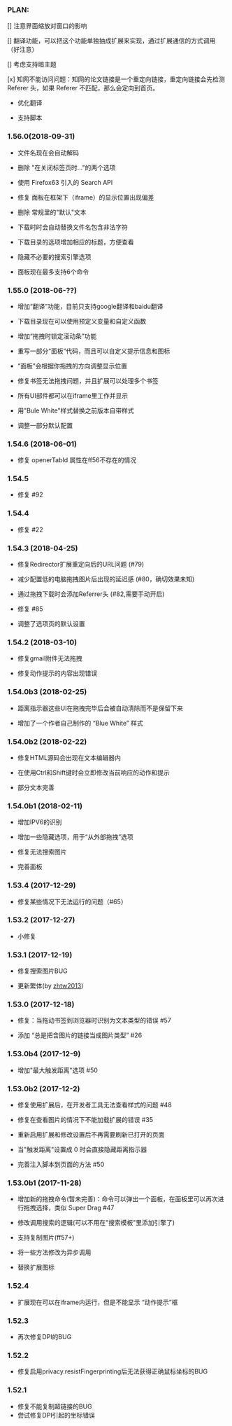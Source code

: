 ### PLAN:


[] 注意界面缩放对窗口的影响

[] 翻译功能，可以把这个功能单独抽成扩展来实现，通过扩展通信的方式调用（好注意）

[] 考虑支持暗主题

[x] 知网不能访问问题：知网的论文链接是一个重定向链接，重定向链接会先检测 Referer 头，如果 Referer 不匹配，那么会定向到首页。

* 优化翻译

* 支持脚本



### 1.56.0(2018-09-31)
 
* 文件名现在会自动解码

* 删除 "在关闭标签页时..."的两个选项

* 使用 Firefox63 引入的 Search API

* 修复 面板在框架下（iframe）的显示位置出现偏差

* 删除 常规里的"默认"文本

* 下载时时会自动替换文件名包含非法字符

* 下载目录的选项增加相应的标题，方便查看

* 隐藏不必要的搜索引擎选项

* 面板现在最多支持6个命令

### 1.55.0 (2018-06-??)

* 增加“翻译”功能，目前只支持google翻译和baidu翻译

* 下载目录现在可以使用预定义变量和自定义函数

* 增加“拖拽时锁定滚动条”功能

* 重写一部分“面板”代码，而且可以自定义提示信息和图标

* “面板”会根据你拖拽的方向调整显示位置

* 修复书签无法拖拽问题，并且扩展可以处理多个书签

* 所有UI部件都可以在iframe里工作并显示

* 用"Bule White"样式替换之前版本自带样式

* 调整一部分默认配置

### 1.54.6 (2018-06-01)

* 修复 openerTabId 属性在ff56不存在的情况

### 1.54.5

* 修复 #92

### 1.54.4

* 修复 #22

### 1.54.3 (2018-04-25)

* 修复Redirector扩展重定向后的URL问题 (#79)

* 减少配置低的电脑拖拽图片后出现的延迟感 (#80，确切效果未知)

* 通过拖拽下载时会添加Referrer头 (#82,需要手动开启)

* 修复 #85

* 调整了选项页的默认设置

### 1.54.2 (2018-03-10)

* 修复gmail附件无法拖拽

* 修复动作提示的内容出现错误

### 1.54.0b3 (2018-02-25)

* 距离指示器这些UI在拖拽完毕后会被自动清除而不是保留下来

* 增加了一个作者自己制作的 “Blue White” 样式

### 1.54.0b2 (2018-02-22)
 
* 修复HTML源码会出现在文本编辑器内

* 在使用Ctrl和Shift键时会立即修改当前响应的动作和提示

* 部分文本完善

### 1.54.0b1 (2018-02-11)

* 增加IPV6的识别

* 增加一些隐藏选项，用于“从外部拖拽”选项

* 修复无法搜索图片

* 完善面板


### 1.53.4 (2017-12-29)

* 修复某些情况下无法运行的问题（#65）

### 1.53.2 (2017-12-27)

* 小修复

### 1.53.1 (2017-12-19)

* 修复搜索图片BUG

* 更新繁体(by [zhtw2013](https://github.com/zhtw2013))

### 1.53.0 (2017-12-18)

* 修复：当拖动书签到浏览器时识别为文本类型的错误 #57

* 添加 “总是把含图片的链接当成图片类型” #26

### 1.53.0b4 (2017-12-9)

* 增加"最大触发距离"选项 #50

### 1.53.0b2 (2017-12-2)

* 修复使用扩展后，在开发者工具无法查看样式的问题 #48

* 修复在查看图片的情况下不能加载扩展的错误 #35

* 重新启用扩展和修改设置后不再需要刷新已打开的页面

* 当"触发距离"设置成 0 时会直接隐藏距离指示器

* 完善注入脚本到页面的方法 #50

### 1.53.0b1 (2017-11-28)

* 增加新的拖拽命令(暂未完善)：命令可以弹出一个面板，在面板里可以再次进行拖拽选择，类似 Super Drag #47

* 修改调用搜索的逻辑(可以不用在"搜索模板"里添加引擎了)

* 支持复制图片(ff57+)

* 将一些方法修改为异步调用

* 替换扩展图标

### 1.52.4

* 扩展现在可以在iframe内运行，但是不能显示 “动作提示”框

### 1.52.3

* 再次修复DPI的BUG

### 1.52.2

* 修复启用privacy.resistFingerprinting后无法获得正确鼠标坐标的BUG

### 1.52.1

* 修复不能复制超链接的BUG
* 尝试修复DPI引起的坐标错误
